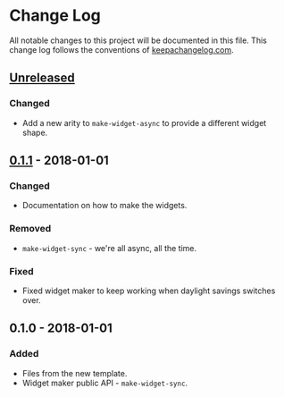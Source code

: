 # Change Log
All notable changes to this project will be documented in this file. This change log follows the conventions of [keepachangelog.com](http://keepachangelog.com/).

## [Unreleased]
### Changed
- Add a new arity to `make-widget-async` to provide a different widget shape.

## [0.1.1] - 2018-01-01
### Changed
- Documentation on how to make the widgets.

### Removed
- `make-widget-sync` - we're all async, all the time.

### Fixed
- Fixed widget maker to keep working when daylight savings switches over.

## 0.1.0 - 2018-01-01
### Added
- Files from the new template.
- Widget maker public API - `make-widget-sync`.

[Unreleased]: https://github.com/your-name/movies-2017/compare/0.1.1...HEAD
[0.1.1]: https://github.com/your-name/movies-2017/compare/0.1.0...0.1.1
